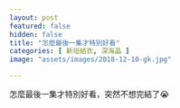```yaml
---
layout: post
featured: false
hidden: false
title: "怎麼最後一集才特別好看"
categories: [ 新垣結衣, 深海晶 ]
image: "assets/images/2018-12-10-gk.jpg"

---
```

怎麼最後一集才特別好看，突然不想完結了😭
